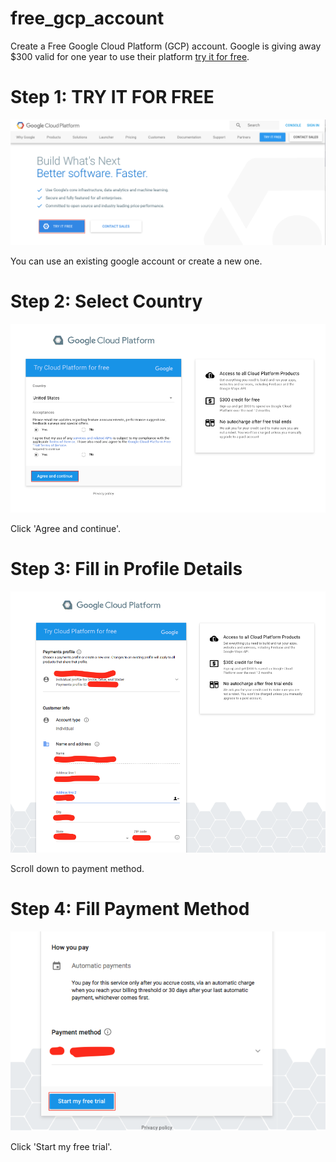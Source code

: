 # free_gcp_account
Create a Free Google Cloud Platform (GCP) account. Google is giving away $300 valid for one year to use their platform [try it for free](https://cloud.google.com/?utm_source=google&utm_medium=cpc&utm_campaign=na-US-all-en-dr-bkws-all-all-trial-p-dr-1002250&utm_content=text-ad-none-any-DEV_c-CRE_133493093287-ADGP_BKWS%20%7C%20PHR%20~%20null_Google%20Cloud-KWID_43700010613441817-kwd-6052401663&utm_term=KW_google%20cloud-ST_google%20cloud&gclid=EAIaIQobChMIlerYo6GI1wIVF7jACh2VcAqAEAAYASAAEgJ5-vD_BwE&dclid=CIrVk6WhiNcCFUuuAQodxHMJtw). 

# Step 1: TRY IT FOR FREE

<kbd>
  <img src="/0.png">
</kbd>

You can use an existing google account or create a new one.

# Step 2: Select Country

<kbd>
  <img src="/CREATE_FREE_GCP_0.png">
</kbd>

Click 'Agree and continue'.

# Step 3: Fill in Profile Details

<kbd>
  <img src="/CREATE_FREE_GCP_1.png">
</kbd>

 Scroll down to payment method.

# Step 4: Fill Payment Method

<kbd>
  <img src="/CREATE_FREE_GCP_2.png">
</kbd>

Click 'Start my free trial'.
